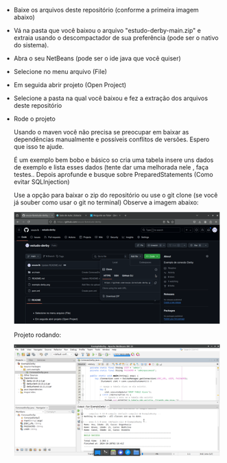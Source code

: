 * Baixe os arquivos deste repositório (conforme a primeira imagem abaixo)
* Vá na pasta que você baixou o arquivo "estudo-derby-main.zip" e extraia usando o descompactador de sua preferência (pode ser o nativo do sistema).
* Abra o seu NetBeans (pode ser o ide java que você quiser)
* Selecione no menu arquivo (File)
* Em seguida abrir projeto (Open Project)
* Selecione a pasta na qual você baixou e fez a extração dos arquivos deste repositório

* Rode o projeto


  Usando o maven você não precisa se preocupar em baixar as dependências manualmente e possíveis conflitos de versões.
  Espero que isso te ajude.

  É um exemplo bem bobo e básico so cria uma tabela insere uns dados de exemplo e lista esses dados (tente dar uma melhorada nele , faça testes..
  Depois aprofunde e busque sobre PreparedStatements (Como evitar SQLInjection)

  Use a opção para baixar o zip do repositório ou use o git clone (se você já souber como usar o git no terminal)
  Observe a imagem abaixo:


  ![Baixar Repositório](baixar.png)

  
  Projeto rodando:

  ![Exemplo Derby](exemplo-derby.png)  


